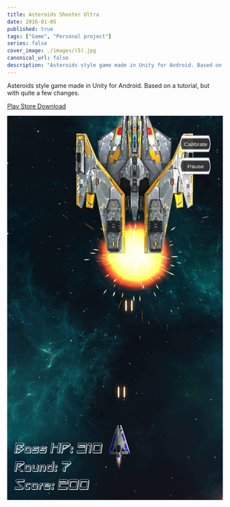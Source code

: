 ```yaml
---
title: Asteroids Shooter Ultra
date: 2016-01-05
published: true
tags: ["Game", "Personal project"]
series: false
cover_image: ./images/(5).jpg
canonical_url: false
description: "Asteroids style game made in Unity for Android. Based on a tutorial, but with quite a few changes."
---
```


Asteroids style game made in Unity for Android. Based on a tutorial, but with quite a few changes.

[Play Store Download](https://play.google.com/store/apps/details?id=com.MarioRamos.AsteroidsShooterUltra)

![Asteroids Shooter Ultra Image](<./images/(2).jpg>)
